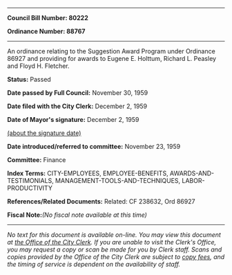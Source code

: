 

********

**Council Bill Number: 80222**
   
**Ordinance Number: 88767**
********

 An ordinance relating to the Suggestion Award Program under Ordinance 86927 and providing for awards to Eugene E. Holttum, Richard L. Peasley and Floyd H. Fletcher.

**Status:** Passed
   
**Date passed by Full Council:** November 30, 1959
   
**Date filed with the City Clerk:** December 2, 1959
   
**Date of Mayor's signature:** December 2, 1959
   
[(about the signature date)](/~public/approvaldate.htm)
   
   
   
**Date introduced/referred to committee:** November 23, 1959
   
**Committee:** Finance
   
   
**Index Terms:** CITY-EMPLOYEES, EMPLOYEE-BENEFITS, AWARDS-AND-TESTIMONIALS, MANAGEMENT-TOOLS-AND-TECHNIQUES, LABOR-PRODUCTIVITY

**References/Related Documents:** Related: CF 238632, Ord 86927

**Fiscal Note:**_(No fiscal note available at this time)_
********

_No text for this document is available on-line. You may view this document at [the Office of the City Clerk](http://www.seattle.gov/leg/clerk/contactUs.htm). If you are unable to visit the Clerk's Office, you may request a copy or scan be made for you by Clerk staff. Scans and copies provided by the Office of the City Clerk are subject to [copy fees](http://clerk.seattle.gov/~public/clerkfees.htm), and the timing of service is dependent on the availability of staff._

